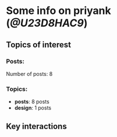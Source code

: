 # Some info on priyank (_@U23D8HAC9_)


## Topics of interest

### Posts: 

Number of posts: 8

### Topics:

* __posts__: 8 posts
* __design__: 1 posts

## Key interactions 

